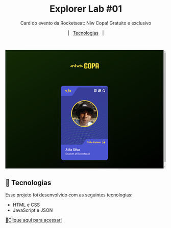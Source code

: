<h1 align="center"> Explorer Lab #01 </h1>

<p align="center">
Card do evento da Rocketseat: Nlw Copa! Gratuito e exclusivo
</p>

<p align="center">
  &nbsp;&nbsp;&nbsp;|&nbsp;&nbsp;&nbsp;<a href="#-tecnologias">Tecnologias</a>&nbsp;&nbsp;&nbsp;|&nbsp;&nbsp;&nbsp;

  
</p>



<br>

![preview](./.github/thePreview.png)

## 🚀 Tecnologias

Esse projeto foi desenvolvido com as seguintes tecnologias:

- HTML e CSS
- JavaScript e JSON

[🔗Clique aqui para acessar!](https://atilacsilva.github.io/Card-Nlw-Copa) 
